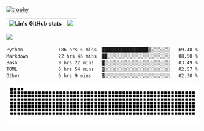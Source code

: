 [![trophy](https://github-profile-trophy.vercel.app/?username=ocss884&column=7)](https://github.com/ocss884)

| ![Lin's GitHub stats](https://github-readme-stats.vercel.app/api?username=ocss884&show_icons=true&hide_border=True&count_private=true) | ![](https://github-readme-streak-stats.herokuapp.com?user=ocss884&hide_border=true&date_format=M%20j%5B%2C%20Y%5D&ring=7EDDCF&fire=7EDDCF") |
| ------------------------------------------------------------ | ------------------------------------------------------------ |

![](https://komarev.com/ghpvc/?username=ocss884&color=brightgreen)

<!--START_SECTION:waka-->

```txt
Python             186 hrs 6 mins  █████████████████▒░░░░░░░   69.40 %
Markdown           22 hrs 46 mins  ██░░░░░░░░░░░░░░░░░░░░░░░   08.50 %
Bash               9 hrs 22 mins   █░░░░░░░░░░░░░░░░░░░░░░░░   03.49 %
TOML               6 hrs 54 mins   ▓░░░░░░░░░░░░░░░░░░░░░░░░   02.57 %
Other              6 hrs 9 mins    ▓░░░░░░░░░░░░░░░░░░░░░░░░   02.30 %
```

<!--END_SECTION:waka-->

<p align="center">
   <img src="https://github.com/ocss884/ocss884/blob/output/github-snake.svg" alt="snake">
</p>
